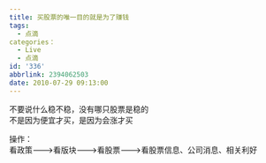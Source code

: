 ```yaml
---
title: 买股票的唯一目的就是为了赚钱
tags:
  - 点滴
categories：
  - Live
  - 点滴
id: '336'
abbrlink: 2394062503
date: 2010-07-29 09:13:00
---
```


不要说什么稳不稳，没有哪只股票是稳的  
不是因为便宜才买，是因为会涨才买  
  
操作：  
看政策--->看版块--->看股票--->看股票信息、公司消息、相关利好